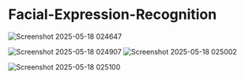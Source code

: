 # Facial-Expression-Recognition




![Screenshot 2025-05-18 024647](https://github.com/user-attachments/assets/b680ff2f-28a9-4c24-bef8-a20fcd7043d3)

![Screenshot 2025-05-18 024907](https://github.com/user-attachments/assets/d232784b-0553-4d2d-9a0a-bddea059e3d7)
![Screenshot 2025-05-18 025002](https://github.com/user-attachments/assets/b1d18eef-cbd5-4fca-8a72-9aaf1cd907cb)

![Screenshot 2025-05-18 025100](https://github.com/user-attachments/assets/25c23fe9-84cb-4bdb-a70a-724a00fc0a7a)
